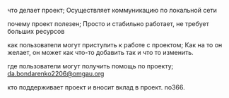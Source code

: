 что делает проект;
Осуществляет коммуникацию по локальной сети

почему проект полезен;
Просто и стабильно работает, не требует больших ресурсов

как пользователи могут приступить к работе с проектом;
Как на то он желает, он может как что-то добавить так и что то изменить.

где пользователи могут получить помощь по проекту;
da.bondarenko2206@omgau.org

кто поддерживает проект и вносит вклад в проект.
no366.
